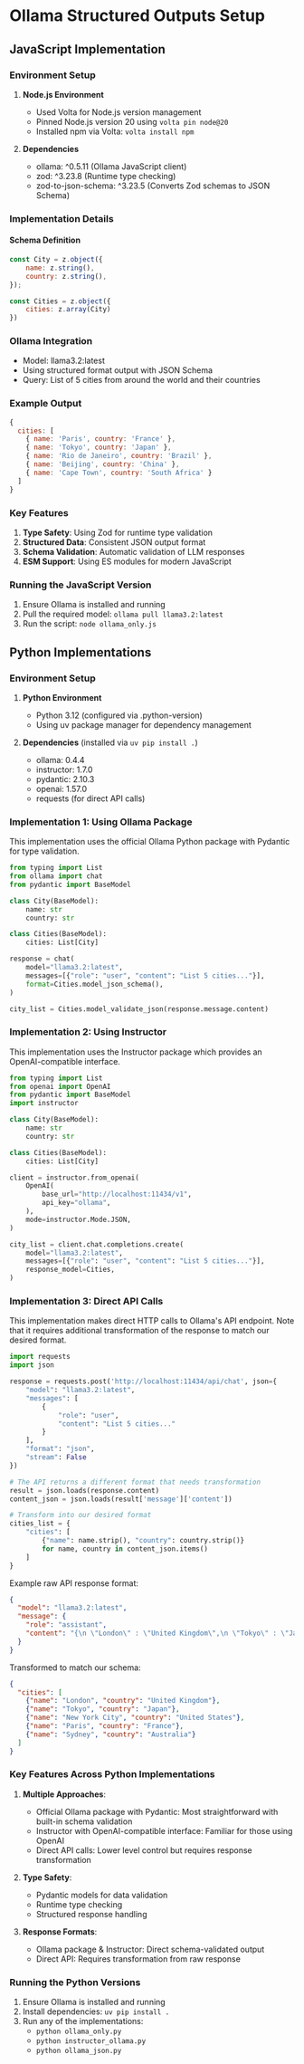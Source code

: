 # Ollama Structured Outputs Setup

## JavaScript Implementation

### Environment Setup

1. **Node.js Environment**
   - Used Volta for Node.js version management
   - Pinned Node.js version 20 using `volta pin node@20`
   - Installed npm via Volta: `volta install npm`

2. **Dependencies**
   - ollama: ^0.5.11 (Ollama JavaScript client)
   - zod: ^3.23.8 (Runtime type checking)
   - zod-to-json-schema: ^3.23.5 (Converts Zod schemas to JSON Schema)

### Implementation Details

#### Schema Definition

```javascript
const City = z.object({
    name: z.string(),
    country: z.string(),
});

const Cities = z.object({
    cities: z.array(City)
})
```

### Ollama Integration

- Model: llama3.2:latest
- Using structured format output with JSON Schema
- Query: List of 5 cities from around the world and their countries

### Example Output

```javascript
{
  cities: [
    { name: 'Paris', country: 'France' },
    { name: 'Tokyo', country: 'Japan' },
    { name: 'Rio de Janeiro', country: 'Brazil' },
    { name: 'Beijing', country: 'China' },
    { name: 'Cape Town', country: 'South Africa' }
  ]
}
```

### Key Features

1. **Type Safety**: Using Zod for runtime type validation
2. **Structured Data**: Consistent JSON output format
3. **Schema Validation**: Automatic validation of LLM responses
4. **ESM Support**: Using ES modules for modern JavaScript

### Running the JavaScript Version

1. Ensure Ollama is installed and running
2. Pull the required model: `ollama pull llama3.2:latest`
3. Run the script: `node ollama_only.js`

## Python Implementations

### Environment Setup

1. **Python Environment**
   - Python 3.12 (configured via .python-version)
   - Using uv package manager for dependency management

2. **Dependencies** (installed via `uv pip install .`)
   - ollama: 0.4.4
   - instructor: 1.7.0
   - pydantic: 2.10.3
   - openai: 1.57.0
   - requests (for direct API calls)

### Implementation 1: Using Ollama Package

This implementation uses the official Ollama Python package with Pydantic for type validation.

```python
from typing import List
from ollama import chat
from pydantic import BaseModel

class City(BaseModel):
    name: str
    country: str

class Cities(BaseModel):
    cities: List[City]

response = chat(
    model="llama3.2:latest",
    messages=[{"role": "user", "content": "List 5 cities..."}],
    format=Cities.model_json_schema(),
)

city_list = Cities.model_validate_json(response.message.content)
```

### Implementation 2: Using Instructor

This implementation uses the Instructor package which provides an OpenAI-compatible interface.

```python
from typing import List
from openai import OpenAI
from pydantic import BaseModel
import instructor

class City(BaseModel):
    name: str
    country: str

class Cities(BaseModel):
    cities: List[City]

client = instructor.from_openai(
    OpenAI(
        base_url="http://localhost:11434/v1",
        api_key="ollama",
    ),
    mode=instructor.Mode.JSON,
)

city_list = client.chat.completions.create(
    model="llama3.2:latest",
    messages=[{"role": "user", "content": "List 5 cities..."}],
    response_model=Cities,
)
```

### Implementation 3: Direct API Calls

This implementation makes direct HTTP calls to Ollama's API endpoint. Note that it requires additional transformation of the response to match our desired format.

```python
import requests
import json

response = requests.post('http://localhost:11434/api/chat', json={
    "model": "llama3.2:latest",
    "messages": [
        {
            "role": "user",
            "content": "List 5 cities..."
        }
    ],
    "format": "json",
    "stream": False
})

# The API returns a different format that needs transformation
result = json.loads(response.content)
content_json = json.loads(result['message']['content'])

# Transform into our desired format
cities_list = {
    "cities": [
        {"name": name.strip(), "country": country.strip()}
        for name, country in content_json.items()
    ]
}
```

Example raw API response format:

```json
{
  "model": "llama3.2:latest",
  "message": {
    "role": "assistant",
    "content": "{\n \"London\" : \"United Kingdom\",\n \"Tokyo\" : \"Japan\", \n \"New York City\" : \"United States\", \n \"Paris\" : \"France\", \n \"Sydney\" : \"Australia\"\n}"
  }
}
```

Transformed to match our schema:

```json
{
  "cities": [
    {"name": "London", "country": "United Kingdom"},
    {"name": "Tokyo", "country": "Japan"},
    {"name": "New York City", "country": "United States"},
    {"name": "Paris", "country": "France"},
    {"name": "Sydney", "country": "Australia"}
  ]
}
```

### Key Features Across Python Implementations

1. **Multiple Approaches**:
   - Official Ollama package with Pydantic: Most straightforward with built-in schema validation
   - Instructor with OpenAI-compatible interface: Familiar for those using OpenAI
   - Direct API calls: Lower level control but requires response transformation

2. **Type Safety**:
   - Pydantic models for data validation
   - Runtime type checking
   - Structured response handling

3. **Response Formats**:
   - Ollama package & Instructor: Direct schema-validated output
   - Direct API: Requires transformation from raw response

### Running the Python Versions

1. Ensure Ollama is installed and running
2. Install dependencies: `uv pip install .`
3. Run any of the implementations:
   - `python ollama_only.py`
   - `python instructor_ollama.py`
   - `python ollama_json.py`
